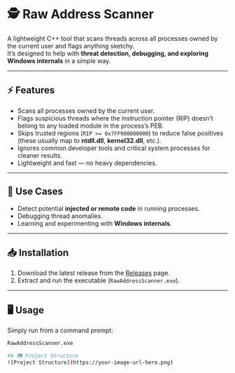 # 🕵️ Raw Address Scanner

A lightweight C++ tool that scans threads across all processes owned by the current user and flags anything sketchy.  
It’s designed to help with **threat detection, debugging, and exploring Windows internals** in a simple way.

---

## ⚡ Features
- Scans all processes owned by the current user.  
- Flags suspicious threads where the instruction pointer (RIP) doesn’t belong to any loaded module in the process’s PEB.  
- Skips trusted regions (`RIP >= 0x7FF900000000`) to reduce false positives (these usually map to **ntdll.dll**, **kernel32.dll**, etc.).  
- Ignores common developer tools and critical system processes for cleaner results.  
- Lightweight and fast — no heavy dependencies.  

---

## 🚀 Use Cases
- Detect potential **injected or remote code** in running processes.  
- Debugging thread anomalies.  
- Learning and experimenting with **Windows internals**.  

---

## 📥 Installation
1. Download the latest release from the [Releases](../../releases) page.  
2. Extract and run the executable (`RawAddressScanner.exe`).  

---

## 🖥️ Usage
Simply run from a command prompt:

```bash
RawAddressScanner.exe

## 📷 Project Structure
![Project Structure](https://your-image-url-here.png)

